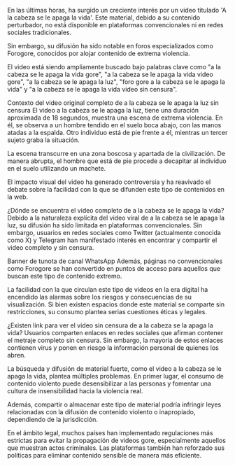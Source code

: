 En las últimas horas, ha surgido un creciente interés por un video titulado 'A la cabeza se le apaga la vida'. Este material, debido a su contenido perturbador, no está disponible en plataformas convencionales ni en redes sociales tradicionales.

Sin embargo, su difusión ha sido notable en foros especializados como Forogore, conocidos por alojar contenido de extrema violencia.

El video está siendo ampliamente buscado bajo palabras clave como "a la cabeza se le apaga la vida gore", "a la cabeza se le apaga la vida video gore", "a la cabeza se le apaga la luz", "foro gore a la cabeza se le apaga la vida" y "a la cabeza se le apaga la vida video sin censura".


Contexto del video original completo de a la cabeza se le apaga la luz sin censura
El video a la cabeza se le apaga la luz, tiene una duración aproximada de 18 segundos, muestra una escena de extrema violencia. En él, se observa a un hombre tendido en el suelo boca abajo, con las manos atadas a la espalda. Otro individuo está de pie frente a él, mientras un tercer sujeto graba la situación.

La escena transcurre en una zona boscosa y apartada de la civilización. De manera abrupta, el hombre que está de pie procede a decapitar al individuo en el suelo utilizando un machete.

El impacto visual del video ha generado controversia y ha reavivado el debate sobre la facilidad con la que se difunden este tipo de contenidos en la web.

¿Dónde se encuentra el video completo de a la cabeza se le apaga la vida?
Debido a la naturaleza explícita del video viral de a la cabeza se le apaga la luz, su difusión ha sido limitada en plataformas convencionales. Sin embargo, usuarios en redes sociales como Twitter (actualmente conocida como X) y Telegram han manifestado interés en encontrar y compartir el video completo y sin censura.

Banner de tunota de canal WhatsApp
Además, páginas no convencionales como Forogore se han convertido en puntos de acceso para aquellos que buscan este tipo de contenido extremo.

La facilidad con la que circulan este tipo de videos en la era digital ha encendido las alarmas sobre los riesgos y consecuencias de su visualización. Si bien existen espacios donde este material se comparte sin restricciones, su consumo plantea serias cuestiones éticas y legales.

¿Existen link para ver el video sin censura de a la cabeza se la apaga la vida?
Usuarios comparten enlaces en redes sociales que afirman contener el metraje completo sin censura. Sin embargo, la mayoría de estos enlaces contienen virus y ponen en riesgo la información personal de quienes los abren.

La búsqueda y difusión de material fuerte, como el video a la cabeza se le apaga la vida, plantea múltiples problemas. En primer lugar, el consumo de contenido violento puede desensibilizar a las personas y fomentar una cultura de insensibilidad hacia la violencia real.

Además, compartir o almacenar este tipo de material podría infringir leyes relacionadas con la difusión de contenido violento o inapropiado, dependiendo de la jurisdicción.

En el ámbito legal, muchos países han implementado regulaciones más estrictas para evitar la propagación de videos gore, especialmente aquellos que muestran actos criminales. Las plataformas también han reforzado sus políticas para eliminar contenido sensible de manera más eficiente.
